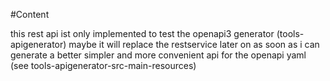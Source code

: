#Content

this rest api ist only implemented to test the openapi3 generator (tools-apigenerator)
maybe it will replace the restservice later on as soon as i can generate a better simpler and more convenient api for the openapi yaml (see tools-apigenerator-src-main-resources)

